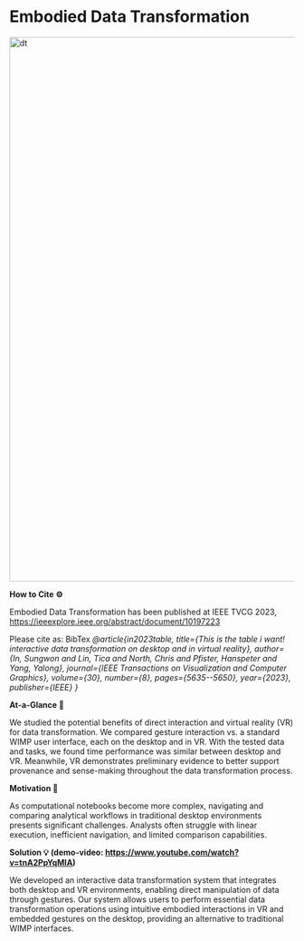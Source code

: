 # Embodied Data Transformation

<img width="960" alt="dt" src="https://github.com/user-attachments/assets/8b9352a0-3128-4d0d-9cb0-ed6dd91462d5" />

**How to Cite ⚙️**

Embodied Data Transformation has been published at IEEE TVCG 2023, https://ieeexplore.ieee.org/abstract/document/10197223

Please cite as:
BibTex
_@article{in2023table,
  title={This is the table i want! interactive data transformation on desktop and in virtual reality},
  author={In, Sungwon and Lin, Tica and North, Chris and Pfister, Hanspeter and Yang, Yalong},
  journal={IEEE Transactions on Visualization and Computer Graphics},
  volume={30},
  number={8},
  pages={5635--5650},
  year={2023},
  publisher={IEEE}
}_

**At-a-Glance 👀**

We studied the potential benefits of direct interaction and virtual reality (VR) for data transformation. We compared gesture interaction vs. a standard WIMP user interface, each on the desktop and in VR. With the tested data and tasks, we found time performance was similar between desktop and VR. Meanwhile, VR demonstrates preliminary evidence to better support provenance and sense-making throughout the data transformation process.


**Motivation 🤔**

As computational notebooks become more complex, navigating and comparing analytical workflows in traditional desktop environments presents significant challenges. Analysts often struggle with linear execution, inefficient navigation, and limited comparison capabilities.


**Solution 💡 (demo-video: https://www.youtube.com/watch?v=tnA2PpYqMlA)**

We developed an interactive data transformation system that integrates both desktop and VR environments, enabling direct manipulation of data through gestures. Our system allows users to perform essential data transformation operations using intuitive embodied interactions in VR and embedded gestures on the desktop, providing an alternative to traditional WIMP interfaces.
